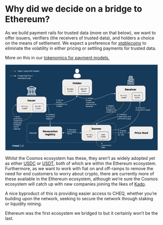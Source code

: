 # Why did we decide on a bridge to Ethereum?

As we build payment rails for trusted data (more on that below), we want to offer issuers, verifiers (the receivers of trusted data), and holders a choice on the means of settlement. We expect a preference for [_stablecoins_](https://en.wikipedia.org/wiki/Stablecoin) to eliminate the volatility in either pricing or settling payments for trusted data.

More on this in our [tokenomics for payment models.](https://www.cheqd.io/blog/cheqds-tokenomics-for-ssi-explained-part-3-payment-models)

![](<../../.gitbook/assets/image (6).png>)

Whilst the Cosmos ecosystem has these, they aren’t as widely adopted yet as either [USDC](https://en.wikipedia.org/wiki/USD\_Coin) or [USDT](https://en.wikipedia.org/wiki/Tether\_\(cryptocurrency\)), both of which are within the Ethereum ecosystem. Furthermore, as we want to work with fiat on and off-ramps to remove the need for end customers to worry about crypto, there are currently more of these available in the Ethereum ecosystem, although we’re sure the Cosmos ecosystem will catch up with new companies joining the likes of [Kado](https://www.kado.money).

A nice byproduct of this is providing easier access to CHEQ, whether you’re building upon the network, seeking to secure the network through staking or liquidity mining.

Ethereum was the first ecosystem we bridged to but it certainly won’t be the last.
